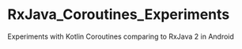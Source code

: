 # RxJava_Coroutines_Experiments

Experiments with Kotlin Coroutines comparing to RxJava 2 in Android

